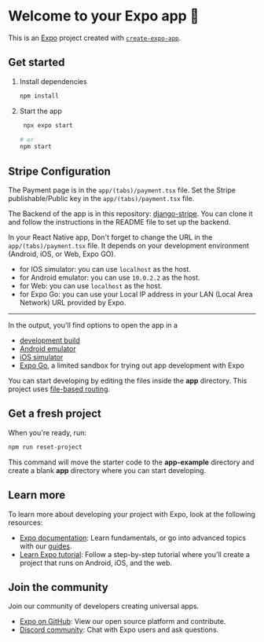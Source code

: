 # Welcome to your Expo app 👋

This is an [Expo](https://expo.dev) project created with [`create-expo-app`](https://www.npmjs.com/package/create-expo-app).

## Get started

1. Install dependencies

   ```bash
   npm install
   ```

2. Start the app

   ```bash
    npx expo start

   # or
   npm start
   ```


## Stripe Configuration

The Payment page is in the `app/(tabs)/payment.tsx` file.
Set the Stripe publishable/Public key in the `app/(tabs)/payment.tsx` file.

The Backend of the app is in this repository: [django-stripe](https://github.com/Alexon1999/django-stripe). You can clone it and follow the instructions in the README file to set up the backend.

In your React Native app, Don't forget to change the URL in the `app/(tabs)/payment.tsx` file. It depends on your development environment (Android, iOS, or Web, Expo GO).

- for IOS simulator: you can use `localhost` as the host.
- for Android emulator: you can use `10.0.2.2` as the host.
- for Web: you can use `localhost` as the host.
- for Expo Go: you can use your Local IP address in your LAN (Local Area Network) URL provided by Expo.

---

In the output, you'll find options to open the app in a

- [development build](https://docs.expo.dev/develop/development-builds/introduction/)
- [Android emulator](https://docs.expo.dev/workflow/android-studio-emulator/)
- [iOS simulator](https://docs.expo.dev/workflow/ios-simulator/)
- [Expo Go](https://expo.dev/go), a limited sandbox for trying out app development with Expo

You can start developing by editing the files inside the **app** directory. This project uses [file-based routing](https://docs.expo.dev/router/introduction).

## Get a fresh project

When you're ready, run:

```bash
npm run reset-project
```

This command will move the starter code to the **app-example** directory and create a blank **app** directory where you can start developing.

## Learn more

To learn more about developing your project with Expo, look at the following resources:

- [Expo documentation](https://docs.expo.dev/): Learn fundamentals, or go into advanced topics with our [guides](https://docs.expo.dev/guides).
- [Learn Expo tutorial](https://docs.expo.dev/tutorial/introduction/): Follow a step-by-step tutorial where you'll create a project that runs on Android, iOS, and the web.

## Join the community

Join our community of developers creating universal apps.

- [Expo on GitHub](https://github.com/expo/expo): View our open source platform and contribute.
- [Discord community](https://chat.expo.dev): Chat with Expo users and ask questions.
